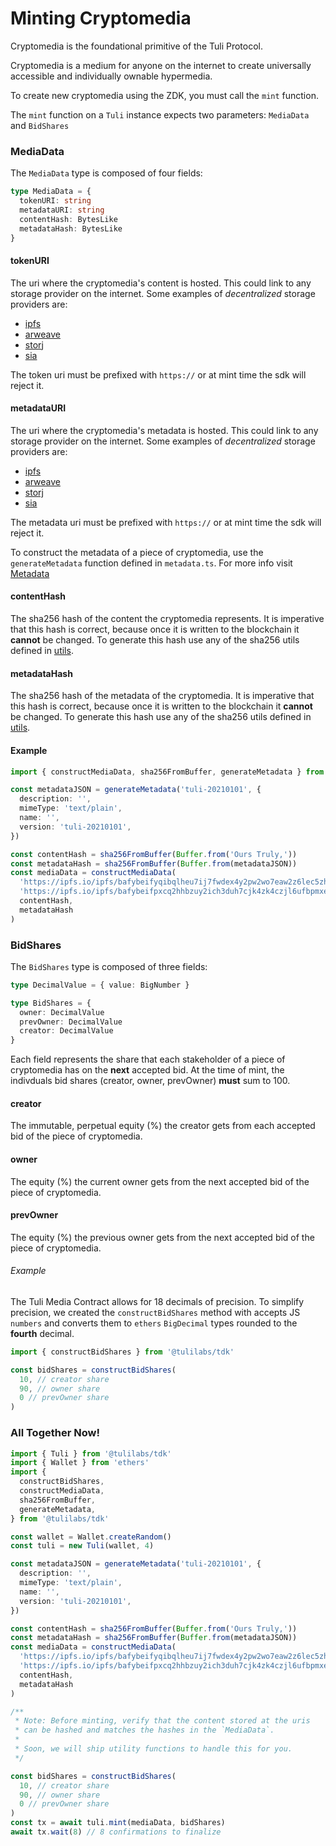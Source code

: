 # Minting Cryptomedia

Cryptomedia is the foundational primitive of the Tuli Protocol.

Cryptomedia is a medium for anyone on the internet to create universally accessible and individually ownable hypermedia.

To create new cryptomedia using the ZDK, you must call the `mint` function.

The `mint` function on a `Tuli` instance expects two parameters: `MediaData` and `BidShares`

### MediaData

The `MediaData` type is composed of four fields:

```typescript
type MediaData = {
  tokenURI: string
  metadataURI: string
  contentHash: BytesLike
  metadataHash: BytesLike
}
```

#### tokenURI

The uri where the cryptomedia's content is hosted. This could link to any storage provider on the internet. Some examples of _decentralized_ storage providers are:

- [ipfs](https://ipfs.io/)
- [arweave](https://www.arweave.org/)
- [storj](https://storj.io/)
- [sia](https://sia.tech/)

The token uri must be prefixed with `https://` or at mint time the sdk will reject it.

#### metadataURI

The uri where the cryptomedia's metadata is hosted. This could link to any storage provider on the internet. Some examples of _decentralized_ storage providers are:

- [ipfs](https://ipfs.io/)
- [arweave](https://www.arweave.org/)
- [storj](https://storj.io/)
- [sia](https://sia.tech/)

The metadata uri must be prefixed with `https://` or at mint time the sdk will reject it.

To construct the metadata of a piece of cryptomedia, use the `generateMetadata` function defined in `metadata.ts`. For more info visit [Metadata](../docs/metadata.md)

#### contentHash

The sha256 hash of the content the cryptomedia represents. It is imperative that this hash is correct, because once it is written to the blockchain it **cannot** be changed.
To generate this hash use any of the sha256 utils defined in [utils](../docs/utils.md).

#### metadataHash

The sha256 hash of the metadata of the cryptomedia. It is imperative that this hash is correct, because once it is written to the blockchain it **cannot** be changed.
To generate this hash use any of the sha256 utils defined in [utils](../docs/utils.md).

#### Example

```typescript
import { constructMediaData, sha256FromBuffer, generateMetadata } from '@tulilabs/tdk'

const metadataJSON = generateMetadata('tuli-20210101', {
  description: '',
  mimeType: 'text/plain',
  name: '',
  version: 'tuli-20210101',
})

const contentHash = sha256FromBuffer(Buffer.from('Ours Truly,'))
const metadataHash = sha256FromBuffer(Buffer.from(metadataJSON))
const mediaData = constructMediaData(
  'https://ipfs.io/ipfs/bafybeifyqibqlheu7ij7fwdex4y2pw2wo7eaw2z6lec5zhbxu3cvxul6h4',
  'https://ipfs.io/ipfs/bafybeifpxcq2hhbzuy2ich3duh7cjk4zk4czjl6ufbpmxep247ugwzsny4',
  contentHash,
  metadataHash
)
```

### BidShares

The `BidShares` type is composed of three fields:

```typescript
type DecimalValue = { value: BigNumber }

type BidShares = {
  owner: DecimalValue
  prevOwner: DecimalValue
  creator: DecimalValue
}
```

Each field represents the share that each stakeholder of a piece of cryptomedia has on the **next** accepted bid. At the time of mint, the indivduals bid shares (creator, owner, prevOwner) **must** sum to 100.

#### creator

The immutable, perpetual equity (%) the creator gets from each accepted bid of the piece of cryptomedia.

#### owner

The equity (%) the current owner gets from the next accepted bid of the piece of cryptomedia.

#### prevOwner

The equity (%) the previous owner gets from the next accepted bid of the piece of cryptomedia.

###### Example

The Tuli Media Contract allows for 18 decimals of precision. To simplify precision, we created the `constructBidShares` method with accepts JS `numbers` and converts them to `ethers` `BigDecimal` types rounded to the **fourth** decimal.

```typescript
import { constructBidShares } from '@tulilabs/tdk'

const bidShares = constructBidShares(
  10, // creator share
  90, // owner share
  0 // prevOwner share
)
```

### All Together Now!

```typescript
import { Tuli } from '@tulilabs/tdk'
import { Wallet } from 'ethers'
import {
  constructBidShares,
  constructMediaData,
  sha256FromBuffer,
  generateMetadata,
} from '@tulilabs/tdk'

const wallet = Wallet.createRandom()
const tuli = new Tuli(wallet, 4)

const metadataJSON = generateMetadata('tuli-20210101', {
  description: '',
  mimeType: 'text/plain',
  name: '',
  version: 'tuli-20210101',
})

const contentHash = sha256FromBuffer(Buffer.from('Ours Truly,'))
const metadataHash = sha256FromBuffer(Buffer.from(metadataJSON))
const mediaData = constructMediaData(
  'https://ipfs.io/ipfs/bafybeifyqibqlheu7ij7fwdex4y2pw2wo7eaw2z6lec5zhbxu3cvxul6h4',
  'https://ipfs.io/ipfs/bafybeifpxcq2hhbzuy2ich3duh7cjk4zk4czjl6ufbpmxep247ugwzsny4',
  contentHash,
  metadataHash
)

/**
 * Note: Before minting, verify that the content stored at the uris
 * can be hashed and matches the hashes in the `MediaData`.
 *
 * Soon, we will ship utility functions to handle this for you.
 */

const bidShares = constructBidShares(
  10, // creator share
  90, // owner share
  0 // prevOwner share
)
const tx = await tuli.mint(mediaData, bidShares)
await tx.wait(8) // 8 confirmations to finalize
```
